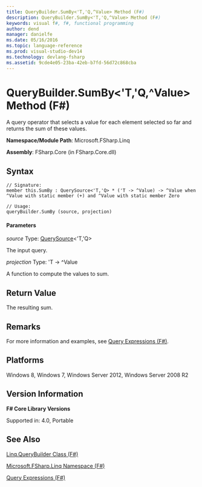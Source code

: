 ```yaml
---
title: QueryBuilder.SumBy<'T,'Q,^Value> Method (F#)
description: QueryBuilder.SumBy<'T,'Q,^Value> Method (F#)
keywords: visual f#, f#, functional programming
author: dend
manager: danielfe
ms.date: 05/16/2016
ms.topic: language-reference
ms.prod: visual-studio-dev14
ms.technology: devlang-fsharp
ms.assetid: 9cde4e05-23ba-42eb-b7fd-56d72c868cba 
---
```


# QueryBuilder.SumBy<'T,'Q,^Value> Method (F#)

A query operator that selects a value for each element selected so far and returns the sum of these values.

**Namespace/Module Path**: Microsoft.FSharp.Linq

**Assembly**: FSharp.Core (in FSharp.Core.dll)


## Syntax

```
// Signature:
member this.SumBy : QuerySource<'T,'Q> * ('T -> ^Value) -> ^Value when ^Value with static member (+) and ^Value with static member Zero

// Usage:
queryBuilder.SumBy (source, projection)
```

#### Parameters
*source*
Type: [QuerySource](https://msdn.microsoft.com/library/873589c1-c5dc-47d9-8abf-fee7258dfb00)&lt;'T,'Q&gt;


The input query.


*projection*
Type: 'T -&gt; ^Value


A function to compute the values to sum.




## Return Value
The resulting sum.


## Remarks
For more information and examples, see [Query Expressions (F#)](https://msdn.microsoft.com/library/ff72235c-3ad8-4215-8679-2754484823db).


## Platforms
Windows 8, Windows 7, Windows Server 2012, Windows Server 2008 R2


## Version Information
**F# Core Library Versions**

Supported in: 4.0, Portable




## See Also
[Linq.QueryBuilder Class &#40;F&#35;&#41;](Linq.QueryBuilder-Class-%5BFSharp%5D.md)

[Microsoft.FSharp.Linq Namespace &#40;F&#35;&#41;](Microsoft.FSharp.Linq-Namespace-%5BFSharp%5D.md)

[Query Expressions (F#)](https://msdn.microsoft.com/library/ff72235c-3ad8-4215-8679-2754484823db)

